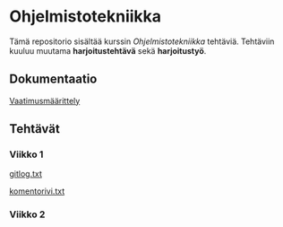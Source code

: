 # Ohjelmistotekniikka

Tämä repositorio sisältää kurssin *Ohjelmistotekniikka* tehtäviä.
Tehtäviin kuuluu muutama **harjoitustehtävä** sekä **harjoitustyö**.

## Dokumentaatio

[Vaatimusmäärittely](https://github.com/hilliaho/ot-harjoitustyo/blob/main/dokumentaatio/vaatimusmaarittely.md)


## Tehtävät

### Viikko 1
[gitlog.txt](https://github.com/hilliaho/ot-harjoitustyo/blob/master/laskarit/viikko1/gitlog.txt)

[komentorivi.txt](https://github.com/hilliaho/ot-harjoitustyo/blob/master/laskarit/viikko1/komentorivi.txt)

### Viikko 2
